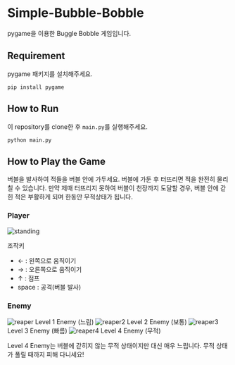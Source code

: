 # Simple-Bubble-Bobble
pygame을 이용한 Buggle Bobble 게임입니다.

## Requirement
pygame 패키지를 설치해주세요.
```
pip install pygame
```

## How to Run
이 repository를 clone한 후 ```main.py```를 실행해주세요.
```
python main.py
```

## How to Play the Game
버블을 발사하여 적들을 버블 안에 가두세요. 버블에 가둔 후 터뜨리면 적을 완전히 물리칠 수 있습니다. 만약 제때 터뜨리지 못하여 버블이 천장까지 도달할 경우, 버블 안에 갇힌 적은 부활하게 되며 한동안 무적상태가 됩니다.

### Player
![standing](https://user-images.githubusercontent.com/65074958/131250668-7bf9d105-07fe-4cb7-bc60-09ca04c6f79b.png)

조작키
* ← : 왼쪽으로 움직이기
* → : 오른쪽으로 움직이기
* ↑ : 점프
* space : 공격(버블 발사)

### Enemy
![reaper](https://user-images.githubusercontent.com/65074958/131250788-50405377-8537-4774-82cc-193cebe35259.png)
Level 1 Enemy (느림)
![reaper2](https://user-images.githubusercontent.com/65074958/131250797-c855347b-3bbb-4129-ab07-ddbc46c0f32d.png)
Level 2 Enemy (보통)
![reaper3](https://user-images.githubusercontent.com/65074958/131250803-f6da88f8-3ece-4dd6-a312-4bd4daa8c4bf.png)
Level 3 Enemy (빠름)
![reaper4](https://user-images.githubusercontent.com/65074958/131250805-b56b73e1-aba6-4c3f-b2aa-37510c3592af.png)
Level 4 Enemy (무적)

Level 4 Enemy는 버블에 갇히지 않는 무적 상태이지만 대신 매우 느립니다. 무적 상태가 풀릴 때까지 피해 다니세요!
